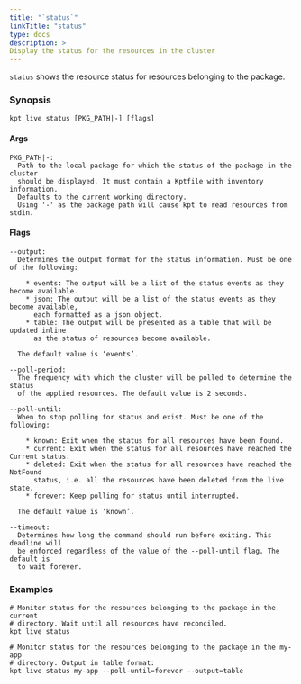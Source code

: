 ```yaml
---
title: "`status`"
linkTitle: "status"
type: docs
description: >
Display the status for the resources in the cluster
---
```

<!--mdtogo:Short
    Display shows the status for the resources in the cluster
-->

`status` shows the resource status for resources belonging to the package.

### Synopsis
<!--mdtogo:Long-->
```
kpt live status [PKG_PATH|-] [flags]
```

#### Args

```
PKG_PATH|-:
  Path to the local package for which the status of the package in the cluster
  should be displayed. It must contain a Kptfile with inventory information.
  Defaults to the current working directory.
  Using '-' as the package path will cause kpt to read resources from stdin.
```

#### Flags

```
--output:
  Determines the output format for the status information. Must be one of the following:
  
    * events: The output will be a list of the status events as they become available.
    * json: The output will be a list of the status events as they become available,
      each formatted as a json object.
    * table: The output will be presented as a table that will be updated inline
      as the status of resources become available.

  The default value is ‘events’.
  
--poll-period:
  The frequency with which the cluster will be polled to determine the status
  of the applied resources. The default value is 2 seconds.

--poll-until:
  When to stop polling for status and exist. Must be one of the following:
  
    * known: Exit when the status for all resources have been found.
    * current: Exit when the status for all resources have reached the Current status.
    * deleted: Exit when the status for all resources have reached the NotFound
      status, i.e. all the resources have been deleted from the live state.
    * forever: Keep polling for status until interrupted.
  
  The default value is ‘known’.

--timeout:
  Determines how long the command should run before exiting. This deadline will
  be enforced regardless of the value of the --poll-until flag. The default is
  to wait forever.
```
<!--mdtogo-->

### Examples

<!--mdtogo:Examples-->
```shell
# Monitor status for the resources belonging to the package in the current
# directory. Wait until all resources have reconciled.
kpt live status
```

```shell
# Monitor status for the resources belonging to the package in the my-app
# directory. Output in table format:
kpt live status my-app --poll-until=forever --output=table
```
<!--mdtogo-->

[Inventory Template]: /reference/live/apply/#prune